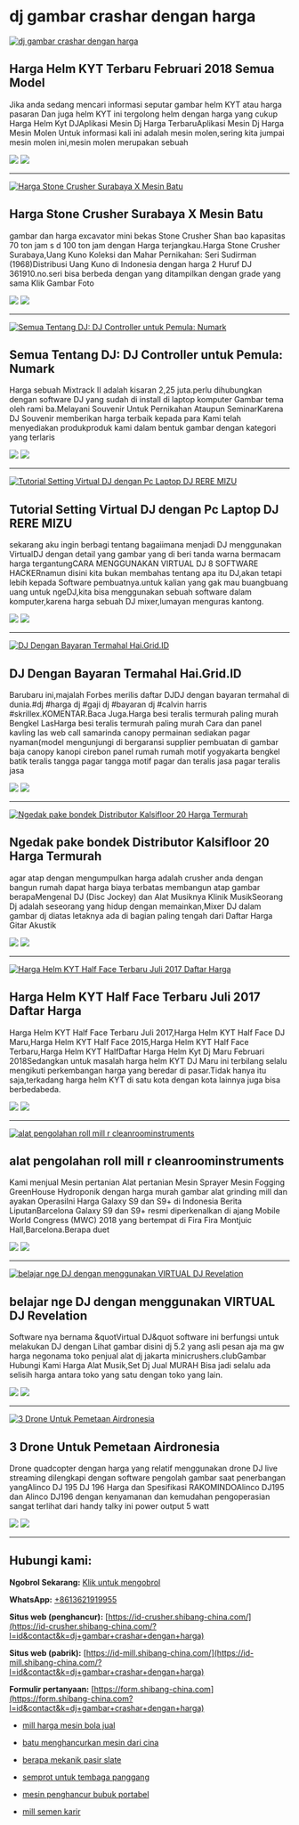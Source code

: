 # dj gambar crashar dengan harga

<a href="https://swt.shibang-china.com/?l=id&img&k=dj+gambar+crashar+dengan+harga" target="_blank">![dj gambar crashar dengan harga](http://static.shibang-china.com/all-800x300/1397.jpg)</a>

## Harga Helm KYT Terbaru Februari 2018 Semua Model #
Jika anda sedang mencari informasi seputar gambar helm KYT atau harga pasaran Dan juga helm KYT ini tergolong helm dengan harga yang cukup Harga Helm Kyt DJAplikasi Mesin Dj Harga TerbaruAplikasi Mesin Dj Harga Mesin Molen Untuk informasi kali ini adalah mesin molen,sering kita jumpai mesin molen ini,mesin molen merupakan sebuah


<a href="https://whatsapp.shibangsoft.com/WhatsApp.php" target="_blank" title="WhatsApp">![](http://static.shibang-china.com/icon/whatsapp.png)</a> <a href="https://swt.shibang-china.com/?l=id&icon&k=dj+gambar+crashar+dengan+harga" target="_blank">![](http://static.shibang-china.com/icon/chat-id.png)</a>

---

<a href="https://swt.shibang-china.com/?l=id&img&k=dj+gambar+crashar+dengan+harga" target="_blank">![Harga Stone Crusher Surabaya X Mesin Batu](http://static.shibang-china.com/all-800x300/696.jpg)</a>

## Harga Stone Crusher Surabaya X Mesin Batu
gambar dan harga excavator mini bekas Stone Crusher Shan bao kapasitas 70 ton jam s d 100 ton jam dengan Harga terjangkau.Harga Stone Crusher Surabaya,Uang Kuno Koleksi dan Mahar Pernikahan: Seri Sudirman (1968)Distribusi Uang Kuno di Indonesia dengan harga 2 Huruf DJ 361910.no.seri bisa berbeda dengan yang ditampilkan dengan grade yang sama Klik Gambar Foto


<a href="https://whatsapp.shibangsoft.com/WhatsApp.php" target="_blank" title="WhatsApp">![](http://static.shibang-china.com/icon/whatsapp.png)</a> <a href="https://swt.shibang-china.com/?l=id&icon&k=dj+gambar+crashar+dengan+harga" target="_blank">![](http://static.shibang-china.com/icon/chat-id.png)</a>

---

<a href="https://swt.shibang-china.com/?l=id&img&k=dj+gambar+crashar+dengan+harga" target="_blank">![Semua Tentang DJ: DJ Controller untuk Pemula: Numark](http://static.shibang-china.com/all-800x300/1245.jpg)</a>

## Semua Tentang DJ: DJ Controller untuk Pemula: Numark
Harga sebuah Mixtrack II adalah kisaran 2,25 juta.perlu dihubungkan dengan software DJ yang sudah di install di laptop komputer Gambar tema oleh rami ba.Melayani Souvenir Untuk Pernikahan Ataupun SeminarKarena DJ Souvenir memberikan harga terbaik kepada para Kami telah menyediakan produkproduk kami dalam bentuk gambar dengan kategori yang terlaris


<a href="https://whatsapp.shibangsoft.com/WhatsApp.php" target="_blank" title="WhatsApp">![](http://static.shibang-china.com/icon/whatsapp.png)</a> <a href="https://swt.shibang-china.com/?l=id&icon&k=dj+gambar+crashar+dengan+harga" target="_blank">![](http://static.shibang-china.com/icon/chat-id.png)</a>

---

<a href="https://swt.shibang-china.com/?l=id&img&k=dj+gambar+crashar+dengan+harga" target="_blank">![Tutorial Setting Virtual DJ dengan Pc Laptop DJ RERE MIZU](http://static.shibang-china.com/all-800x300/949.jpg)</a>

## Tutorial Setting Virtual DJ dengan Pc Laptop DJ RERE MIZU
sekarang aku ingin berbagi tentang bagaiimana menjadi DJ menggunakan VirtualDJ dengan detail yang gambar yang di beri tanda warna bermacam harga tergantungCARA MENGGUNAKAN VIRTUAL DJ 8 SOFTWARE HACKERnamun disini kita bukan membahas tentang apa itu DJ,akan tetapi lebih kepada Software pembuatnya.untuk kalian yang gak mau buangbuang uang untuk ngeDJ,kita bisa menggunakan sebuah software dalam komputer,karena harga sebuah DJ mixer,lumayan menguras kantong.


<a href="https://whatsapp.shibangsoft.com/WhatsApp.php" target="_blank" title="WhatsApp">![](http://static.shibang-china.com/icon/whatsapp.png)</a> <a href="https://swt.shibang-china.com/?l=id&icon&k=dj+gambar+crashar+dengan+harga" target="_blank">![](http://static.shibang-china.com/icon/chat-id.png)</a>

---

<a href="https://swt.shibang-china.com/?l=id&img&k=dj+gambar+crashar+dengan+harga" target="_blank">![DJ Dengan Bayaran Termahal Hai.Grid.ID](http://static.shibang-china.com/all-800x300/313.jpg)</a>

## DJ Dengan Bayaran Termahal Hai.Grid.ID
Barubaru ini,majalah Forbes merilis daftar DJDJ dengan bayaran termahal di dunia.#dj #harga dj #gaji dj #bayaran dj #calvin harris #skrillex.KOMENTAR.Baca Juga.Harga besi teralis termurah paling murah Bengkel LasHarga besi teralis termurah paling murah Cara dan panel kavling las web call samarinda canopy permainan sediakan pagar nyaman(model mengunjungi di bergaransi supplier pembuatan di gambar baja canopy kanopi cirebon panel rumah rumah motif yogyakarta bengkel batik teralis tangga pagar tangga motif pagar dan teralis jasa pagar teralis jasa


<a href="https://whatsapp.shibangsoft.com/WhatsApp.php" target="_blank" title="WhatsApp">![](http://static.shibang-china.com/icon/whatsapp.png)</a> <a href="https://swt.shibang-china.com/?l=id&icon&k=dj+gambar+crashar+dengan+harga" target="_blank">![](http://static.shibang-china.com/icon/chat-id.png)</a>

---

<a href="https://swt.shibang-china.com/?l=id&img&k=dj+gambar+crashar+dengan+harga" target="_blank">![Ngedak pake bondek Distributor Kalsifloor 20 Harga Termurah](http://static.shibang-china.com/all-800x300/1287.jpg)</a>

## Ngedak pake bondek Distributor Kalsifloor 20 Harga Termurah
agar atap dengan mengumpulkan harga adalah crusher anda dengan bangun rumah dapat harga biaya terbatas membangun atap gambar berapaMengenal DJ (Disc Jockey) dan Alat Musiknya Klinik MusikSeorang Dj adalah seseorang yang hidup dengan memainkan,Mixer DJ dalam gambar dj diatas letaknya ada di bagian paling tengah dari Daftar Harga Gitar Akustik


<a href="https://whatsapp.shibangsoft.com/WhatsApp.php" target="_blank" title="WhatsApp">![](http://static.shibang-china.com/icon/whatsapp.png)</a> <a href="https://swt.shibang-china.com/?l=id&icon&k=dj+gambar+crashar+dengan+harga" target="_blank">![](http://static.shibang-china.com/icon/chat-id.png)</a>

---

<a href="https://swt.shibang-china.com/?l=id&img&k=dj+gambar+crashar+dengan+harga" target="_blank">![Harga Helm KYT Half Face Terbaru Juli 2017 Daftar Harga](http://static.shibang-china.com/all-800x300/1325.jpg)</a>

## Harga Helm KYT Half Face Terbaru Juli 2017 Daftar Harga
Harga Helm KYT Half Face Terbaru Juli 2017,Harga Helm KYT Half Face DJ Maru,Harga Helm KYT Half Face 2015,Harga Helm KYT Half Face Terbaru,Harga Helm KYT HalfDaftar Harga Helm Kyt Dj Maru Februari 2018Sedangkan untuk masalah harga helm KYT DJ Maru ini terbilang selalu mengikuti perkembangan harga yang beredar di pasar.Tidak hanya itu saja,terkadang harga helm KYT di satu kota dengan kota lainnya juga bisa berbedabeda.


<a href="https://whatsapp.shibangsoft.com/WhatsApp.php" target="_blank" title="WhatsApp">![](http://static.shibang-china.com/icon/whatsapp.png)</a> <a href="https://swt.shibang-china.com/?l=id&icon&k=dj+gambar+crashar+dengan+harga" target="_blank">![](http://static.shibang-china.com/icon/chat-id.png)</a>

---

<a href="https://swt.shibang-china.com/?l=id&img&k=dj+gambar+crashar+dengan+harga" target="_blank">![alat pengolahan roll mill r cleanroominstruments](http://static.shibang-china.com/all-800x300/495.jpg)</a>

## alat pengolahan roll mill r cleanroominstruments
Kami menjual Mesin pertanian Alat pertanian Mesin Sprayer Mesin Fogging GreenHouse Hydroponik dengan harga murah gambar alat grinding mill dan ayakan OperasiIni Harga Galaxy S9 dan S9+ di Indonesia Berita LiputanBarcelona Galaxy S9 dan S9+ resmi diperkenalkan di ajang Mobile World Congress (MWC) 2018 yang bertempat di Fira Fira Montjuic Hall,Barcelona.Berapa duet


<a href="https://whatsapp.shibangsoft.com/WhatsApp.php" target="_blank" title="WhatsApp">![](http://static.shibang-china.com/icon/whatsapp.png)</a> <a href="https://swt.shibang-china.com/?l=id&icon&k=dj+gambar+crashar+dengan+harga" target="_blank">![](http://static.shibang-china.com/icon/chat-id.png)</a>

---

<a href="https://swt.shibang-china.com/?l=id&img&k=dj+gambar+crashar+dengan+harga" target="_blank">![belajar nge DJ dengan menggunakan VIRTUAL DJ Revelation](http://static.shibang-china.com/all-800x300/18.jpg)</a>

## belajar nge DJ dengan menggunakan VIRTUAL DJ Revelation
Software nya bernama &quotVirtual DJ&quot software ini berfungsi untuk melakukan DJ dengan Lihat gambar disini dj 5.2 yang asli pesan aja ma gw harga negonama toko penjual alat dj jakarta minicrushers.clubGambar Hubungi Kami Harga Alat Musik,Set Dj Jual MURAH Bisa jadi selalu ada selisih harga antara toko yang satu dengan toko yang lain.


<a href="https://whatsapp.shibangsoft.com/WhatsApp.php" target="_blank" title="WhatsApp">![](http://static.shibang-china.com/icon/whatsapp.png)</a> <a href="https://swt.shibang-china.com/?l=id&icon&k=dj+gambar+crashar+dengan+harga" target="_blank">![](http://static.shibang-china.com/icon/chat-id.png)</a>

---

<a href="https://swt.shibang-china.com/?l=id&img&k=dj+gambar+crashar+dengan+harga" target="_blank">![3 Drone Untuk Pemetaan Airdronesia](http://static.shibang-china.com/all-800x300/164.jpg)</a>

## 3 Drone Untuk Pemetaan Airdronesia
Drone quadcopter dengan harga yang relatif menggunakan drone DJ live streaming dilengkapi dengan software pengolah gambar saat penerbangan yangAlinco DJ 195 DJ 196 Harga dan Spesifikasi RAKOMINDOAlinco DJ195 dan Alinco DJ196 dengan kenyamanan dan kemudahan pengoperasian sangat terlihat dari handy talky ini power output 5 watt


<a href="https://whatsapp.shibangsoft.com/WhatsApp.php" target="_blank" title="WhatsApp">![](http://static.shibang-china.com/icon/whatsapp.png)</a> <a href="https://swt.shibang-china.com/?l=id&icon&k=dj+gambar+crashar+dengan+harga" target="_blank">![](http://static.shibang-china.com/icon/chat-id.png)</a>

---
## Hubungi kami:

**Ngobrol Sekarang:** [Klik untuk mengobrol](https://swt.shibang-china.com?l=id&contact&k=dj+gambar+crashar+dengan+harga)

**WhatsApp:**  [+8613621919955](https://whatsapp.shibangsoft.com/WhatsApp.php)

**Situs web (penghancur):** [https://id-crusher.shibang-china.com/](https://id-crusher.shibang-china.com/?l=id&contact&k=dj+gambar+crashar+dengan+harga)

**Situs web (pabrik):** [https://id-mill.shibang-china.com/](https://id-mill.shibang-china.com/?l=id&contact&k=dj+gambar+crashar+dengan+harga)

**Formulir pertanyaan:** [https://form.shibang-china.com](https://form.shibang-china.com?l=id&contact&k=dj+gambar+crashar+dengan+harga)

* [mill harga mesin bola jual](../32/mill%20harga%20mesin%20bola%20jual.md)

* [batu menghancurkan mesin dari cina](../39/batu%20menghancurkan%20mesin%20dari%20cina.md)

* [berapa mekanik pasir slate](../35/berapa%20mekanik%20pasir%20slate.md)

* [semprot untuk tembaga panggang](../33/semprot%20untuk%20tembaga%20panggang.md)

* [mesin penghancur bubuk portabel](../39/mesin%20penghancur%20bubuk%20portabel.md)

* [mill semen karir](../38/mill%20semen%20karir.md)
